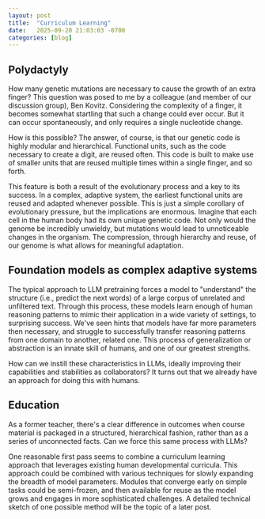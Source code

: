 ```yaml
---
layout: post
title:  "Curriculum Learning"
date:   2025-09-20 21:03:03 -0700
categories: [blog]
---
```

## Polydactyly

How many genetic mutations are necessary to cause the growth of an extra finger?  This question was posed to me by a colleague (and member of our discussion group), Ben Kovitz.  Considering the complexity of a finger, it becomes somewhat startling that such a change could ever occur.  But it can occur spontaneously, and only requires a single nucleotide change.

How is this possible?  The answer, of course, is that our genetic code is highly modular and hierarchical.  Functional units, such as the code necessary to create a digit, are reused often.  This code is built to make use of smaller units that are reused multiple times within a single finger, and so forth.

This feature is both a result of the evolutionary process and a key to its success.  In a complex, adaptive system, the earliest functional units are reused and adapted whenever possible.  This is just a simple corollary of evolutionary pressure, but the implications are enormous.  Imagine that each cell in the human body had its own unique genetic code.  Not only would the genome be incredibly unwieldy, but mutations would lead to unnoticeable changes in the organism.  The compression, through hierarchy and reuse, of our genome is what allows for meaningful adaptation.

## Foundation models as complex adaptive systems

The typical approach to LLM pretraining forces a model to "understand" the structure (i.e., predict the next words) of a large corpus of unrelated and unfiltered text.  Through this process, these models learn enough of human reasoning patterns to mimic their application in a wide variety of settings, to surprising success.  We've seen hints that models have far more parameters then necessary, and struggle to successfully transfer reasoning patterns from one domain to another, related one.  This process of generalization or abstraction is an innate skill of humans, and one of our greatest strengths.

How can we instill these characteristics in LLMs, ideally improving their capabilities and stabilities as collaborators?  It turns out that we already have an approach for doing this with humans.  

## Education
As a former teacher, there's a clear difference in outcomes when course material is packaged in a structured, hierarchical fashion, rather than as a series of unconnected facts.  Can we force this same process with LLMs?

One reasonable first pass seems to combine a curriculum learning approach that leverages existing human developmental curricula.  This approach could be combined with various techniques for slowly expanding the breadth of model parameters.  Modules that converge early on simple tasks could be semi-frozen, and then available for reuse as the model grows and engages in more sophisticated challenges.  A detailed technical sketch of one possible method will be the topic of a later post.


